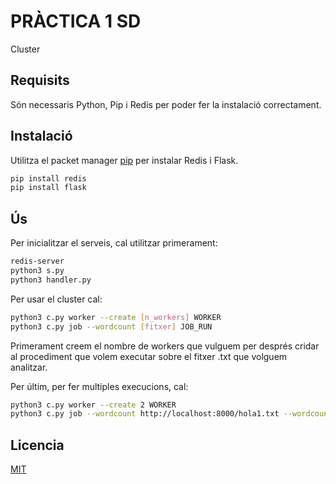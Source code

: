 # PRÀCTICA 1 SD

Cluster

## Requisits

Són necessaris Python, Pip i Redis per poder fer la instalació correctament.

## Instalació

Utilitza el packet manager [pip](https://pip.pypa.io/en/stable/) per instalar Redis i Flask.

```bash
pip install redis
pip install flask
```

## Ús

Per inicialitzar el serveis, cal utilitzar primerament:

```bash
redis-server
python3 s.py
python3 handler.py
```

Per usar el cluster cal:

```bash
python3 c.py worker --create [n_workers] WORKER
python3 c.py job --wordcount [fitxer] JOB_RUN
```

Primerament creem el nombre de workers que vulguem per després cridar al procediment que volem executar sobre el fitxer .txt que volguem analitzar.

Per últim, per fer multiples execucions, cal:

```bash
python3 c.py worker --create 2 WORKER
python3 c.py job --wordcount http://localhost:8000/hola1.txt --wordcount http://localhost:8000/hola1.txt JOB_RUN
```

## Licencia

[MIT](https://choosealicense.com/licenses/mit/)
